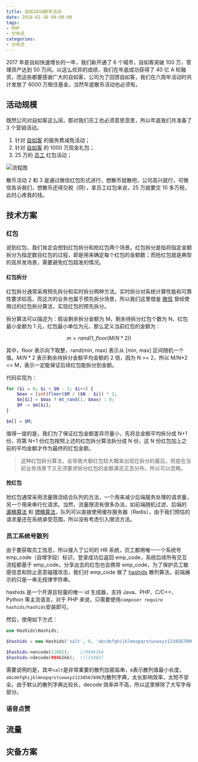 ```yaml
---
title: 自如2018新年活动
date: 2018-01-30 08:00:00
tags:
- PHP
- 分布式
categories:
- 分布式
---
```


2017 年是自如快速增长的一年，我们新开通了 6 个城市，自如客突破 100 万，管理资产达到 50 万间。以这么优异的成绩，我们在年底成功获得了 40 亿 A 轮融资，而这些都要感谢广大的自如客，公司为了回馈自如客，我们在六周年活动时共计发放了 6000 万租住基金，当然年底散币活动也必须有。<!--more-->

## 活动规模

既然公司对自如客这么阔，那对我们员工也必须意思意思，所以年底我们共准备了 3 个营销活动。

1. 针对 [自如客]() 的服务费减免活动；
2. 针对 [自如客]() 的 1000 万现金礼包；
3. 25 万的 [员工]() 红包活动；

![流程图]()

散币活动 2 和 3 是通过微信红包形式进行，想散币就散吧，公司高兴就行，可微信告诉我们，想散币还得交税（冏），拿员工红包来说，25 万就要交 10 多万税，此时心疼我的钱。

## 技术方案

### 红包

说到红包，我们肯定会想到红包拆分和抢红包两个场景。红包拆分是指将指定金额拆分为指定数目红包的过程，即是用来确定每个红包的金额数；而抢红包就是典型的高并发场景，需要避免红包超发的情况。

#### 红包拆分

红包拆分通常采用预先拆分和实时拆分两种方法。实时拆分对系统计算性能和可靠性要求较高，而这次的业务也属于预先拆分场景，所以我们这里借鉴 [微信](https://www.zybuluo.com/yulin718/note/93148) 曾经使用过的红包拆分算法，实现红包的预先拆分。

拆分算法可以描述为：假设剩余拆分金额为 M，剩余待拆分红包个数为 N，红包最小金额为 1 元，红包最小单位为元，那么定义当前红包的金额为：

$$m = rand(1, floor(M/N*2))$$

其中，floor 表示向下取整，rand(min, max) 表示从 [min, max] 区间随机一个值。$M/N*2$ 表示剩余待拆分金额平均金额的 2 倍，因为 N >= 2，所以 M/N*2 <= M，表示一定能保证后续红包能拆分到金额。

代码实现为：

```PHP
for ($i = 0; $i < $N - 1; $i++) {
    $max = (int)floor($M / ($N - $i)) * 2;
    $m[$i] = $max ? mt_rand(1, $max) : 0;
    $M -= $m[$i];
}

$m[] = $M;
```

值得一提的是，我们为了保证红包金额差异尽量小，先将总金额平均拆分成 N+1 份，将第 N+1 份红包按照上述的红包拆分算法拆分成 N 份，这 N 份红包加上之前的平均金额才作为最终的红包金额。

> 这种红包拆分算法，会导致大额红包较大概率出现在拆分的最后，但是在当前业务场景下又无须要求拆分红包的金额满足正态分布，所以可以忽略。

#### 抢红包

抢红包通常采用流量限流结合队列的方法，一个用来减少后端服务处理的请求量，另一个用来串行化请求。当然，流量限流有很多办法，如前端随机过滤、后端的 [漏桶算法](https://www.cnblogs.com/shanyou/p/4280546.html) 和 [牌桶算法](https://www.cnblogs.com/shanyou/p/4280546.html)，队列可以直接使用缓存服务器（Redis），由于我们预估的请求量还在系统承受范围，所以没有考虑引入限流方法。


### 员工系统号散列

由于要获取员工信息，所以接入了公司的 HR 系统，员工都用唯一一个系统号 emp_code（自增字段）标识，登录成功后返回 emp_code，系统后续所有交互流程都基于 emp_code，分享出去的红包也会携带 emp_code，为了保护员工敏感信息和防止恶意碰撞攻击，我们对 emp_code 做了 [hashids](http://hashids.org/php/) 散列算法，前端展示的只是一串无规律字符串。

hashids 是一个开源且轻量的唯一 id 生成器，支持 Java、PHP、C/C++、Python 等主流语言，对于 PHP 来说，只需要使用`composer require hashids/hashids`安装即可。

然后，使用如下方式：

```PHP
use Hashids\Hashids;

$hashids = new Hashids('salt', 6, 'abcdefghijklmnopqrstuvwxyz1234567890');

$hashids->encode(11002);    //994k2kk
$hashids->decode(994k2kk);  //[11002]
```

需要说明的是，其中`salt`是非常重要的散列加密盐串，`6`表示散列值最小长度，`abcdefghijklmnopqrstuvwxyz1234567890`为散列字典，太长影响效率，太短不安全。由于默认的散列字典比较长，decode 效率并不高，所以这里移除了大写字母部分。

### 语音点赞

## 流量

## 灾备方案
